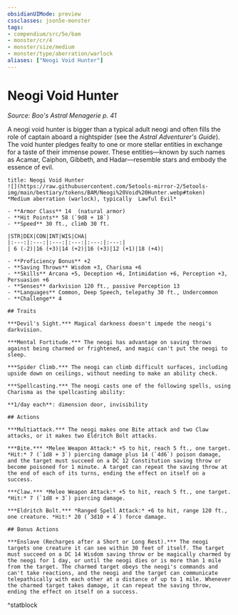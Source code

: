 ```yaml
---
obsidianUIMode: preview
cssclasses: json5e-monster
tags:
- compendium/src/5e/bam
- monster/cr/4
- monster/size/medium
- monster/type/aberration/warlock
aliases: ["Neogi Void Hunter"]
---
```

# Neogi Void Hunter
*Source: Boo's Astral Menagerie p. 41*  

A neogi void hunter is bigger than a typical adult neogi and often fills the role of captain aboard a nightspider (see the *Astral Adventurer's Guide*). The void hunter pledges fealty to one or more stellar entities in exchange for a taste of their immense power. These entities—known by such names as Acamar, Caiphon, Gibbeth, and Hadar—resemble stars and embody the essence of evil.

```ad-statblock
title: Neogi Void Hunter
![](https://raw.githubusercontent.com/5etools-mirror-2/5etools-img/main/bestiary/tokens/BAM/Neogi%20Void%20Hunter.webp#token)
*Medium aberration (warlock), typically  Lawful Evil*

- **Armor Class** 14  (natural armor)
- **Hit Points** 58 (`9d8 + 18`)
- **Speed** 30 ft., climb 30 ft.

|STR|DEX|CON|INT|WIS|CHA|
|:---:|:---:|:---:|:---:|:---:|:---:|
| 6 (-2)|16 (+3)|14 (+2)|16 (+3)|12 (+1)|18 (+4)|

- **Proficiency Bonus** +2
- **Saving Throws** Wisdom +3, Charisma +6
- **Skills** Arcana +5, Deception +6, Intimidation +6, Perception +3, Persuasion +6
- **Senses** darkvision 120 ft., passive Perception 13
- **Languages** Common, Deep Speech, telepathy 30 ft., Undercommon
- **Challenge** 4

## Traits

***Devil's Sight.*** Magical darkness doesn't impede the neogi's darkvision.

***Mental Fortitude.*** The neogi has advantage on saving throws against being charmed or frightened, and magic can't put the neogi to sleep.

***Spider Climb.*** The neogi can climb difficult surfaces, including upside down on ceilings, without needing to make an ability check.

***Spellcasting.*** The neogi casts one of the following spells, using Charisma as the spellcasting ability:

**1/day each**: dimension door, invisibility

## Actions

***Multiattack.*** The neogi makes one Bite attack and two Claw attacks, or it makes two Eldritch Bolt attacks.

***Bite.*** *Melee Weapon Attack:* +5 to hit, reach 5 ft., one target. *Hit:* 7 (`1d8 + 3`) piercing damage plus 14 (`4d6`) poison damage, and the target must succeed on a DC 12 Constitution saving throw or become poisoned for 1 minute. A target can repeat the saving throw at the end of each of its turns, ending the effect on itself on a success.

***Claw.*** *Melee Weapon Attack:* +5 to hit, reach 5 ft., one target. *Hit:* 7 (`1d8 + 3`) piercing damage.

***Eldritch Bolt.*** *Ranged Spell Attack:* +6 to hit, range 120 ft., one creature. *Hit:* 20 (`3d10 + 4`) force damage.

## Bonus Actions

***Enslave (Recharges after a Short or Long Rest).*** The neogi targets one creature it can see within 30 feet of itself. The target must succeed on a DC 14 Wisdom saving throw or be magically charmed by the neogi for 1 day, or until the neogi dies or is more than 1 mile from the target. The charmed target obeys the neogi's commands and can't take reactions, and the neogi and the target can communicate telepathically with each other at a distance of up to 1 mile. Whenever the charmed target takes damage, it can repeat the saving throw, ending the effect on itself on a success.
```
^statblock